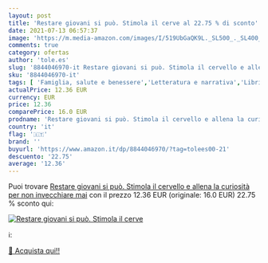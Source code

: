 ```yaml
---
layout: post
title: 'Restare giovani si può. Stimola il cerve al 22.75 % di sconto'
date: 2021-07-13 06:57:37
image: 'https://m.media-amazon.com/images/I/519UbGaQK9L._SL500_._SL400_.jpg'
comments: true
category: ofertas
author: 'tole.es'
slug: '8844046970-it Restare giovani si può. Stimola il cervello e allena la...'
sku: '8844046970-it'
tags: [ 'Famiglia, salute e benessere','Letteratura e narrativa','Libri','Malattia e problemi personali','Saggi','Saggi e corrispondenza','Salute e benessere','Vecchiaia', ]
actualPrice: 12.36 EUR
currency: EUR
price: 12.36
comparePrice: 16.0 EUR
prodname: 'Restare giovani si può. Stimola il cervello e allena la curiosità per non invecchiare mai'
country: 'it'
flag: '🇮🇹'
brand: ''
buyurl: 'https://www.amazon.it/dp/8844046970/?tag=tolees00-21'
descuento: '22.75'
average: '12.36'
---
```


Puoi trovare [Restare giovani si può. Stimola il cervello e allena la curiosità per non invecchiare mai](https://www.amazon.it/dp/8844046970/?tag=tolees00-21) con il prezzo 12.36 EUR (originale: 16.0 EUR) 22.75 % sconto qui:

[![Restare giovani si può. Stimola il cerve](https://m.media-amazon.com/images/I/519UbGaQK9L._SL500_._SL400_.jpg)](https://www.amazon.it/dp/8844046970/?tag=tolees00-21)

ℹ️:


[🛒 Acquista qui!!](https://www.amazon.it/dp/8844046970/?tag=tolees00-21)
